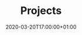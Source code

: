 ---
authors:
- nyyubio
date: "2020-03-20T17:00:00+01:00"
menu: main
slug: projects
title: Projects
weight: -230
---
